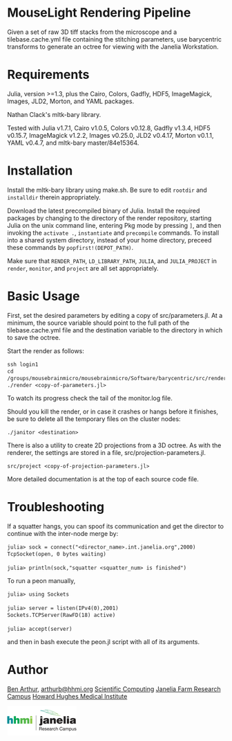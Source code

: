 MouseLight Rendering Pipeline
=============================

Given a set of raw 3D tiff stacks from the microscope and a tilebase.cache.yml
file containing the stitching parameters, use barycentric transforms to
generate an octree for viewing with the Janelia Workstation.


Requirements
============

Julia, version >=1.3, plus the Cairo, Colors, Gadfly, HDF5, ImageMagick,
Images, JLD2, Morton, and YAML packages.

Nathan Clack's mltk-bary library.

Tested with Julia v1.7.1, Cairo v1.0.5, Colors v0.12.8, Gadfly v1.3.4, HDF5
v0.15.7, ImageMagick v1.2.2, Images v0.25.0, JLD2 v0.4.17, Morton v0.1.1,
YAML v0.4.7, and mltk-bary master/84e15364.


Installation
============

Install the mltk-bary library using make.sh.  Be sure to edit ```rootdir```
and ```installdir``` therein appropriately.

Download the latest precompiled binary of Julia.  Install
the required packages by changing to the directory of the render repository,
starting Julia on the unix command line, entering Pkg mode by pressing `]`,
and then invoking the `activate .`, `instantiate` and `precompile` commands.
To install into a shared system directory, instead of your home directory,
preceed these commands by `popfirst!(DEPOT_PATH)`.


Make sure that ```RENDER_PATH```, ```LD_LIBRARY_PATH```, ```JULIA```,
and ```JULIA_PROJECT``` in ```render```, ```monitor```, and ```project```
are all set appropriately.


Basic Usage
===========

First, set the desired parameters by editing a copy of src/parameters.jl.
At a minimum, the source variable should point to the full path of the
tilebase.cache.yml file and the destination variable to the directory in
which to save the octree.

Start the render as follows:

```
ssh login1
cd /groups/mousebrainmicro/mousebrainmicro/Software/barycentric/src/render
./render <copy-of-parameters.jl>
```

To watch its progress check the tail of the monitor.log file.

Should you kill the render, or in case it crashes or hangs before it finishes,
be sure to delete all the temporary files on the cluster nodes:

```
./janitor <destination>
```

There is also a utility to create 2D projections from a 3D octree.  As with
the renderer, the settings are stored in a file, src/projection-parameters.jl.

```
src/project <copy-of-projection-parameters.jl>
```

More detailed documentation is at the top of each source code file.


Troubleshooting
===============

If a squatter hangs, you can spoof its communication and get the director to continue
with the inter-node merge by:

```
julia> sock = connect("<director_name>.int.janelia.org",2000)
TcpSocket(open, 0 bytes waiting)

julia> println(sock,"squatter <squatter_num> is finished")
```

To run a peon manually,

```
julia> using Sockets

julia> server = listen(IPv4(0),2001)
Sockets.TCPServer(RawFD(18) active)

julia> accept(server)
```

and then in bash execute the peon.jl script with all of its arguments.


Author
======

[Ben Arthur](http://www.janelia.org/people/research-resources-staff/ben-arthur), arthurb@hhmi.org
[Scientific Computing](http://www.janelia.org/research-resources/computing-resources)
[Janelia Farm Research Campus](http://www.janelia.org)
[Howard Hughes Medical Institute](http://www.hhmi.org)

[![Picture](/hhmi_janelia_160px.png)](http://www.janelia.org)

